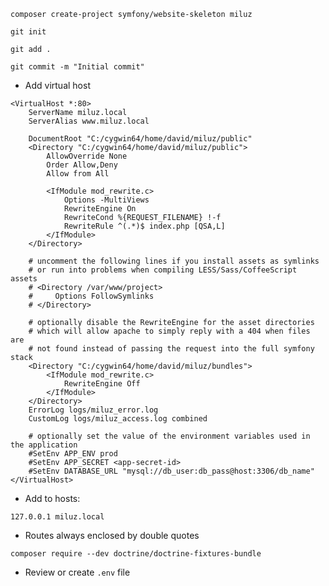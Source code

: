 ``composer create-project symfony/website-skeleton miluz``

``git init``

``git add .``

``git commit -m "Initial commit"``

* Add virtual host
```
<VirtualHost *:80>
    ServerName miluz.local
    ServerAlias www.miluz.local

    DocumentRoot "C:/cygwin64/home/david/miluz/public"
    <Directory "C:/cygwin64/home/david/miluz/public">
        AllowOverride None
        Order Allow,Deny
        Allow from All

        <IfModule mod_rewrite.c>
            Options -MultiViews
            RewriteEngine On
            RewriteCond %{REQUEST_FILENAME} !-f
            RewriteRule ^(.*)$ index.php [QSA,L]
        </IfModule>
    </Directory>

    # uncomment the following lines if you install assets as symlinks
    # or run into problems when compiling LESS/Sass/CoffeeScript assets
    # <Directory /var/www/project>
    #     Options FollowSymlinks
    # </Directory>

    # optionally disable the RewriteEngine for the asset directories
    # which will allow apache to simply reply with a 404 when files are
    # not found instead of passing the request into the full symfony stack
    <Directory "C:/cygwin64/home/david/miluz/bundles">
        <IfModule mod_rewrite.c>
            RewriteEngine Off
        </IfModule>
    </Directory>
    ErrorLog logs/miluz_error.log
    CustomLog logs/miluz_access.log combined

    # optionally set the value of the environment variables used in the application
    #SetEnv APP_ENV prod
    #SetEnv APP_SECRET <app-secret-id>
    #SetEnv DATABASE_URL "mysql://db_user:db_pass@host:3306/db_name"
</VirtualHost>
```

* Add to hosts:

``127.0.0.1 miluz.local``

* Routes always enclosed by double quotes

``composer require --dev doctrine/doctrine-fixtures-bundle``

* Review or create `.env` file